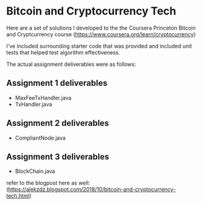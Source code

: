 # Bitcoin and Cryptocurrency Tech

Here are a set of solutions I developed to the the Coursera Princeton Bitcoin and Cryptcurrency course (https://www.coursera.org/learn/cryptocurrency)

I've included surrounding starter code that was provided and included unit tests that helped test algorithm effectiveness.

The actual assignment deliverables were as follows:

## Assignment 1 deliverables

* MaxFeeTxHandler.java
* TxHandler.java

## Assignment 2 deliverables

* CompliantNode.java

## Assignment 3 deliverables

* BlockChain.java

refer to the blogpost here as well: (https://alekzdz.blogspot.com/2018/10/bitcoin-and-cryptocurrency-tech.html)
